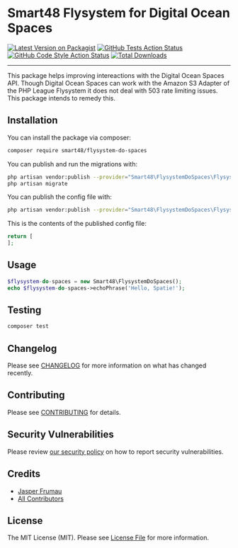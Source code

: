 # Smart48 Flysystem for Digital Ocean Spaces

[![Latest Version on Packagist](https://img.shields.io/packagist/v/smart48/flysystem-do-spaces.svg?style=flat-square)](https://packagist.org/packages/smart48/flysystem-do-spaces)
[![GitHub Tests Action Status](https://img.shields.io/github/workflow/status/smart48/flysystem-do-spaces/run-tests?label=tests)](https://github.com/smart48/flysystem-do-spaces/actions?query=workflow%3Arun-tests+branch%3Amain)
[![GitHub Code Style Action Status](https://img.shields.io/github/workflow/status/smart48/flysystem-do-spaces/Check%20&%20fix%20styling?label=code%20style)](https://github.com/smart48/flysystem-do-spaces/actions?query=workflow%3A"Check+%26+fix+styling"+branch%3Amain)
[![Total Downloads](https://img.shields.io/packagist/dt/smart48/flysystem-do-spaces.svg?style=flat-square)](https://packagist.org/packages/smart48/flysystem-do-spaces)


---

This package helps improving intereactions with the Digital Ocean Spaces API. Though Digital Ocean Spaces can work with the Amazon S3 Adapter of the PHP League Flysystem it does not deal with 503 rate limiting issues. This package intends to remedy this.

## Installation

You can install the package via composer:

```bash
composer require smart48/flysystem-do-spaces
```

You can publish and run the migrations with:

```bash
php artisan vendor:publish --provider="Smart48\FlysystemDoSpaces\FlysystemDoSpacesServiceProvider" --tag="flysystem-do-spaces-migrations"
php artisan migrate
```

You can publish the config file with:
```bash
php artisan vendor:publish --provider="Smart48\FlysystemDoSpaces\FlysystemDoSpacesServiceProvider" --tag="flysystem-do-spaces-config"
```

This is the contents of the published config file:

```php
return [
];
```

## Usage

```php
$flysystem-do-spaces = new Smart48\FlysystemDoSpaces();
echo $flysystem-do-spaces->echoPhrase('Hello, Spatie!');
```

## Testing

```bash
composer test
```

## Changelog

Please see [CHANGELOG](CHANGELOG.md) for more information on what has changed recently.

## Contributing

Please see [CONTRIBUTING](.github/CONTRIBUTING.md) for details.

## Security Vulnerabilities

Please review [our security policy](../../security/policy) on how to report security vulnerabilities.

## Credits

- [Jasper Frumau](https://github.com/smart48)
- [All Contributors](../../contributors)

## License

The MIT License (MIT). Please see [License File](LICENSE.md) for more information.
